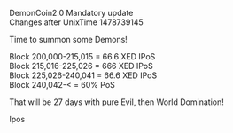 DemonCoin2.0 Mandatory update <br>
Changes after UnixTime 1478739145

Time to summon some Demons!

Block 200,000-215,015 = 66.6 XED IPoS <br>
Block 215,016-225,026 = 666  XED IPoS <br>
Block 225,026-240,041 = 66.6 XED IPoS <br>
Block 240,042-< = 60% PoS <br>

That will be 27 days with pure Evil, then World Domination!

Ipos

